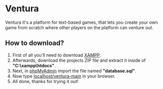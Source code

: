 # Ventura
Ventura it's a platform for text-based games, that lets you create your own game from scratch where other players on the platform can venture out.


## **How to download?**

1. First of all you'll need to download [XAMPP](https://www.apachefriends.org/download.html).
2. Afterwards, download the projects ZIP file and extract it inside of **"C:\xampp\htdocs"**.
3. Next, in [phpMyAdmin](http://localhost/phpmyadmin) import the file named **"database.sql"**.
4. Now type [localhost/ventura-main](http://localhost/ventura-main) in your browser.
5. All done, thanks for trying it out!
